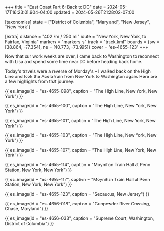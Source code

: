 +++
title = "East Coast Part 6: Back to DC"
date = 2024-05-17T16:23:01.904-04:00
updated = 2024-05-26T21:28:02-07:00

[taxonomies]
state = ["District of Columbia", "Maryland", "New Jersey", "New York"]

[extra]
distance = "402 km / 250 mi"
route = "New York, New York, to Fairfax, Virginia"
markers = "markers.js"
track = "track.kml"
bounds = {sw = [38.864, -77.354], ne = [40.773, -73.995]}
cover = "es-4655-123"
+++

Now that our work weeks are over, I came back to Washington to reconnect with Lisa and spend some time near DC before heading back home.

<!-- more -->

Today's travels were a reverse of Monday's – I walked back on the High Line and took the Acela train from New York to Washington again. Here are a few highlights from that journey:

{{ es_image(id = "es-4655-098", caption = "The High Line, New York, New York") }}

{{ es_image(id = "es-4655-100", caption = "The High Line, New York, New York") }}

{{ es_image(id = "es-4655-101", caption = "The High Line, New York, New York") }}

{{ es_image(id = "es-4655-103", caption = "The High Line, New York, New York") }}

{{ es_image(id = "es-4655-107", caption = "The High Line, New York, New York") }}

{{ es_image(id = "es-4655-114", caption = "Moynihan Train Hall at Penn Station, New York, New York") }}

{{ es_image(id = "es-4655-117", caption = "Moynihan Train Hall at Penn Station, New York, New York") }}

{{ es_image(id = "es-4655-123", caption = "Secaucus, New Jersey") }}

{{ es_image(id = "es-4656-018", caption = "Gunpowder River Crossing, Chase, Maryland") }}

{{ es_image(id = "es-4656-033", caption = "Supreme Court, Washington, District of Columbia") }}
